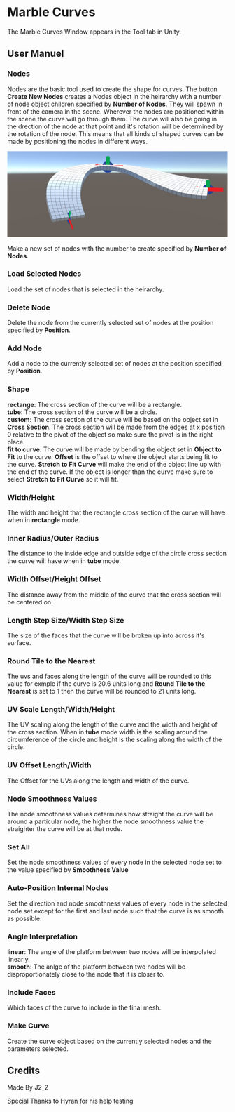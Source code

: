# Marble Curves

The Marble Curves Window appears in the Tool tab in Unity.

## User Manuel

### Nodes

Nodes are the basic tool used to create the shape for curves. The button __Create New Nodes__ creates a Nodes object in the heirarchy with a number of node object children specified by __Number of Nodes__. They will spawn in front of the camera in the scene. Wherever the nodes are positioned within the scene the curve will go through them. The curve will also be going in the drection of the node at that point and it's rotation will be determined by the rotation of the node. This means that all kinds of shaped curves can be made by positioning the nodes in different ways. 

![Nodes](https://github.com/J2-2/MarbleCurves/blob/main/UserManuelResources/Nodes.png?raw=true)

Make a new set of nodes with the number to create specified by __Number of Nodes__.

### Load Selected Nodes
Load the set of nodes that is selected in the heirarchy.

### Delete Node
Delete the node from the currently selected set of nodes at the position specified by __Position__.

### Add Node
Add a node to the currently selected set of nodes at the position specified by __Position__.

### Shape
__rectange__: The cross section of the curve will be a rectangle.    
__tube__: The cross section of the curve will be a circle.    
__custom__: The cross section of the curve will be based on the object set in __Cross Section__. The cross section will be made from the edges at x position 0 relative to the pivot of the object so make sure the pivot is in the right place.    
__fit to curve__: The curve will be made by bending the object set in __Object to Fit__ to the curve. __Offset__ is the offset to where the object starts being fit  to the curve. __Stretch to Fit Curve__ will make the end of the object line up with the end of the curve. If the object is longer than the curve make sure to select __Stretch to Fit Curve__ so it will fit.

### Width/Height
The width and height that the rectangle cross section of the curve will have when in __rectangle__ mode.

### Inner Radius/Outer Radius
The distance to the inside edge and outside edge of the circle cross section the curve will have when in __tube__ mode.

### Width Offset/Height Offset
The distance away from the middle of the curve that the cross section will be centered on.

### Length Step Size/Width Step Size
The size of the faces that the curve will be broken up into across it's surface.

### Round Tile to the Nearest
The uvs and faces along the length of the curve will be rounded to this value for exmple if the curve is 20.6 units long and __Round Tile to the Nearest__ is set to 1 then the curve will be rounded to 21 units long.

### UV Scale Length/Width/Height
The UV scaling along the length of the curve and the width and height of the cross section. When in __tube__ mode width is the scaling around the circumference of the circle and height is the scaling along the width of the circle.

### UV Offset Length/Width
The Offset for the UVs along the length and width of the curve.

### Node Smoothness Values
The node smoothness values determines how straight the curve will be around a particular node, the higher the node smoothness value the straighter the curve will be at that node. 

### Set All
Set the node smoothness values of every node in the selected node set to the value specified by __Smoothness Value__

### Auto-Position Internal Nodes
Set the direction and node smoothness values of every node in the selected node set except for the first and last node such that the curve is as smooth as possible.

### Angle Interpretation
__linear__: The angle of the platform between two nodes will be interpolated linearly.  
__smooth__: The anlge of the platform between two nodes will be disproportionately close to the node that it is closer to.

### Include Faces
Which faces of the curve to include in the final mesh.

### Make Curve
Create the curve object based on the currently selected nodes and the parameters selected.

## Credits

Made By J2_2

Special Thanks to Hyran for his help testing
